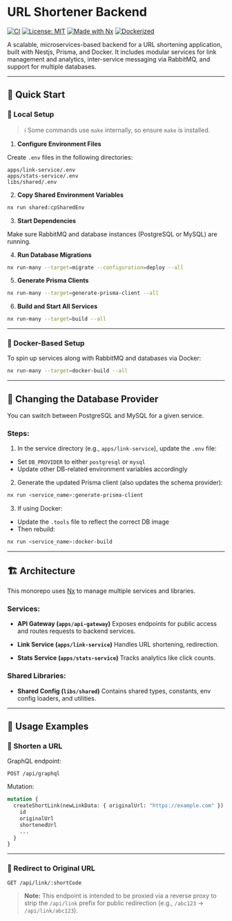 # URL Shortener Backend

[![CI](https://img.shields.io/github/actions/workflow/status/ZiadAlnajjar/url-shortener-be/.github/workflows/release.yml?branch=main&style=flat-square)](https://github.com/ZiadAlnajjar/url-shortener-be/actions)
[![License: MIT](https://img.shields.io/github/license/ZiadAlnajjar/url-shortener-be?style=flat-square)](./LICENSE)
[![Made with Nx](https://img.shields.io/badge/Made%20with-Nx-5FA6D6?style=flat-square&logo=nrwl&logoColor=white)](https://nx.dev)
[![Dockerized](https://img.shields.io/badge/docker-ready-blue?style=flat-square&logo=docker)](https://www.docker.com/)

A scalable, microservices-based backend for a URL shortening application, built with Nestjs, Prisma, and Docker. It includes modular services for link management and analytics, inter-service messaging via RabbitMQ, and support for multiple databases.

---

## 🚀 Quick Start

### 🔧 Local Setup

> ℹ️ Some commands use `make` internally, so ensure `make` is installed.

1. **Configure Environment Files**

Create `.env` files in the following directories:

```
apps/link-service/.env
apps/stats-service/.env
libs/shared/.env
```

2. **Copy Shared Environment Variables**

```bash
nx run shared:cpSharedEnv
```

3. **Start Dependencies**

Make sure RabbitMQ and database instances (PostgreSQL or MySQL) are running.

4. **Run Database Migrations**

```bash
nx run-many --target=migrate --configuration=deploy --all
```

5. **Generate Prisma Clients**

```bash
nx run-many --target=generate-prisma-client --all
```

6. **Build and Start All Services**

```bash
nx run-many --target=build --all
```

---

### 🐳 Docker-Based Setup

To spin up services along with RabbitMQ and databases via Docker:

```bash
nx run-many --target=docker-build --all
```

---

## 🔄 Changing the Database Provider

You can switch between PostgreSQL and MySQL for a given service.

### Steps:

1. In the service directory (e.g., `apps/link-service`), update the `.env` file:

- Set `DB_PROVIDER` to either `postgresql` or `mysql`
- Update other DB-related environment variables accordingly

2. Generate the updated Prisma client (also updates the schema provider):

```bash
nx run <service_name>:generate-prisma-client
```

3. If using Docker:

- Update the `.tools` file to reflect the correct DB image
- Then rebuild:

```bash
nx run <service_name>:docker-build
```

---

## 🏗 Architecture

This monorepo uses [Nx](https://nx.dev) to manage multiple services and libraries.

### Services:

- **API Gateway (`apps/api-gateway`)**
  Exposes endpoints for public access and routes requests to backend services.

- **Link Service (`apps/link-service`)**
  Handles URL shortening, redirection.

- **Stats Service (`apps/stats-service`)**
  Tracks analytics like click counts.

### Shared Libraries:

- **Shared Config (`libs/shared`)**
  Contains shared types, constants, env config loaders, and utilities.

---

## 🧪 Usage Examples

### 🔗 Shorten a URL

GraphQL endpoint:

```
POST /api/graphql
```

Mutation:

```graphql
mutation {
  createShortLink(newLinkData: { originalUrl: "https://example.com" }) {
    id
    originalUrl
    shortenedUrl
    ...
  }
}
```

---

### 🔁 Redirect to Original URL

```
GET /api/link/:shortCode
```

> **Note:** This endpoint is intended to be proxied via a reverse proxy to strip the `/api/link` prefix for public redirection (e.g., `/abc123` → `/api/link/abc123`).

